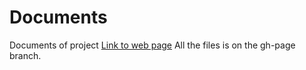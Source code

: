 # Documents

Documents of project
[Link to web page]( https://software-system-analysis-and-design.github.io/Documents/)
All the files is on the gh-page branch.
